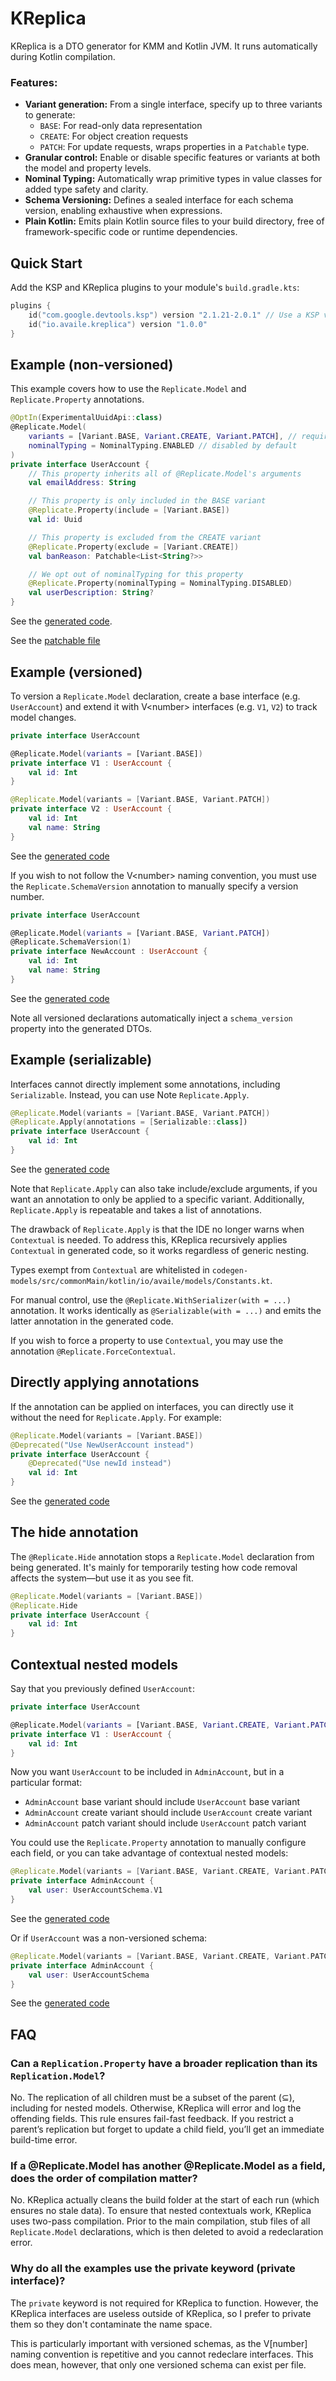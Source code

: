 # KReplica

KReplica is a DTO generator for KMM and Kotlin JVM. It runs automatically during Kotlin compilation.

### Features:

* **Variant generation:** From a single interface, specify up to three variants to generate:
    * `BASE`: For read-only data representation
    * `CREATE`: For object creation requests
    * `PATCH`: For update requests, wraps properties in a `Patchable` type.
* **Granular control:** Enable or disable specific features or variants at both the model and property levels.
* **Nominal Typing:** Automatically wrap primitive types in value classes for added type safety and clarity.
* **Schema Versioning:** Defines a sealed interface for each schema version, enabling exhaustive when expressions.
* **Plain Kotlin:** Emits plain Kotlin source files to your build directory, free of framework-specific code or runtime
  dependencies.

## Quick Start

Add the KSP and KReplica plugins to your module's `build.gradle.kts`:

```kotlin
plugins {
    id("com.google.devtools.ksp") version "2.1.21-2.0.1" // Use a KSP version that matches your Kotlin version
    id("io.availe.kreplica") version "1.0.0"
}
```

## Example (non-versioned)

This example covers how to use the `Replicate.Model` and `Replicate.Property` annotations.

```kotlin
@OptIn(ExperimentalUuidApi::class)
@Replicate.Model(
    variants = [Variant.BASE, Variant.CREATE, Variant.PATCH], // required argument
    nominalTyping = NominalTyping.ENABLED // disabled by default
)
private interface UserAccount {
    // This property inherits all of @Replicate.Model's arguments
    val emailAddress: String

    // This property is only included in the BASE variant
    @Replicate.Property(include = [Variant.BASE])
    val id: Uuid

    // This property is excluded from the CREATE variant
    @Replicate.Property(exclude = [Variant.CREATE])
    val banReason: Patchable<List<String?>>

    // We opt out of nominalTyping for this property
    @Replicate.Property(nominalTyping = NominalTyping.DISABLED)
    val userDescription: String?
}
```

See the [generated code](docs/EXAMPLES.md#example-non-versioned).

See the [patchable file](docs/EXAMPLES.md#patchable)


## Example (versioned)

To version a `Replicate.Model` declaration, create a base interface (e.g. `UserAccount`) and extend it with V\<number\>
interfaces (e.g. `V1`, `V2`) to track model changes.

```kotlin
private interface UserAccount

@Replicate.Model(variants = [Variant.BASE])
private interface V1 : UserAccount {
    val id: Int
}

@Replicate.Model(variants = [Variant.BASE, Variant.PATCH])
private interface V2 : UserAccount {
    val id: Int
    val name: String
}
```

See the [generated code](docs/EXAMPLES.md#example-versioned)

If you wish to not follow the V\<number\> naming convention, you must use the `Replicate.SchemaVersion` annotation to
manually
specify a version number.

```kotlin
private interface UserAccount

@Replicate.Model(variants = [Variant.BASE, Variant.PATCH])
@Replicate.SchemaVersion(1)
private interface NewAccount : UserAccount {
    val id: Int
    val name: String
}
```

See the [generated code](docs/EXAMPLES.md#example-versioned-w-schema-version-annotation)

Note all versioned declarations automatically inject a `schema_version` property into the generated DTOs.

## Example (serializable)

Interfaces cannot directly implement some annotations, including `Serializable`. Instead, you can use Note
`Replicate.Apply`.

```kotlin
@Replicate.Model(variants = [Variant.BASE, Variant.PATCH])
@Replicate.Apply(annotations = [Serializable::class])
private interface UserAccount {
    val id: Int
}
```

See the [generated code](docs/EXAMPLES.md#example-serializable)

Note that `Replicate.Apply` can also take include/exclude arguments, if you want an annotation to only be
applied to a
specific variant. Additionally, `Replicate.Apply` is repeatable and takes a list of annotations.

The drawback of `Replicate.Apply` is that the IDE no longer warns when `Contextual` is needed. To address
this,
KReplica recursively applies
`Contextual` in generated code, so it works regardless of generic nesting.

Types exempt from `Contextual` are whitelisted in `codegen-models/src/commonMain/kotlin/io/availe/models/Constants.kt`.

For manual control, use the `@Replicate.WithSerializer(with = ...)` annotation. It works identically as
`@Serializable(with = ...)`
and emits
the latter annotation in the generated code.

If you wish to force a property to use `Contextual`, you may use the annotation `@Replicate.ForceContextual`.

## Directly applying annotations

If the annotation can be applied on interfaces, you can directly use it without the need for `Replicate.Apply`. For
example:

```kotlin
@Replicate.Model(variants = [Variant.BASE])
@Deprecated("Use NewUserAccount instead")
private interface UserAccount {
    @Deprecated("Use newId instead")
    val id: Int
}
```

See the [generated code](docs/EXAMPLES.md#directly-applying-annotations)

## The hide annotation

The `@Replicate.Hide` annotation stops a `Replicate.Model` declaration from being generated. It's mainly for temporarily
testing how
code removal affects the system—but use it as you see fit.

```kotlin
@Replicate.Model(variants = [Variant.BASE])
@Replicate.Hide
private interface UserAccount {
    val id: Int
}
```

## Contextual nested models

Say that you previously defined `UserAccount`:

```kotlin
private interface UserAccount

@Replicate.Model(variants = [Variant.BASE, Variant.CREATE, Variant.PATCH], nominalTyping = NominalTyping.ENABLED)
private interface V1 : UserAccount {
    val id: Int
}
```

Now you want `UserAccount` to be included in `AdminAccount`, but in a particular format:

- `AdminAccount` base variant should include `UserAccount` base variant
- `AdminAccount` create variant should include `UserAccount` create variant
- `AdminAccount` patch variant should include `UserAccount` patch variant

You could use the `Replicate.Property` annotation to manually configure each field, or you can take advantage of
contextual nested models:

```kotlin
@Replicate.Model(variants = [Variant.BASE, Variant.CREATE, Variant.PATCH])
private interface AdminAccount {
    val user: UserAccountSchema.V1
}
```

See the [generated code](docs/EXAMPLES.md#contextual-nested-model-versioned)

Or if `UserAccount` was a non-versioned schema:

```kotlin
@Replicate.Model(variants = [Variant.BASE, Variant.CREATE, Variant.PATCH])
private interface AdminAccount {
    val user: UserAccountSchema
}
```

See the [generated code](docs/EXAMPLES.md#contextual-nested-model-non-versioned)

## FAQ

### Can a `Replication.Property` have a broader replication than its `Replication.Model`?

No. The replication of all children must be a subset of the parent (⊆), including for nested models. Otherwise, KReplica
will error and log the offending fields.
This rule ensures fail-fast feedback. If you restrict a parent’s replication but forget to update a child field, you’ll
get an immediate build-time error.

### If a @Replicate.Model has another @Replicate.Model as a field, does the order of compilation matter?

No. KReplica actually cleans the build folder at the start of each run (which ensures no stale data). To ensure that
nested contextuals work, KReplica uses two-pass compilation. Prior to the main compilation, stub files of all
`Replicate.Model` declarations, which is then deleted to avoid a redeclaration error.

### Why do all the examples use the private keyword (private interface)?

The `private` keyword is not required for KReplica to function. However, the KReplica interfaces are useless outside
of KReplica, so I prefer to private them so they don't contaminate the name space.

This is particularly important with versioned schemas, as the V[number] naming convention is repetitive and you cannot
redeclare interfaces. This does mean, however, that only one versioned schema can exist per file.